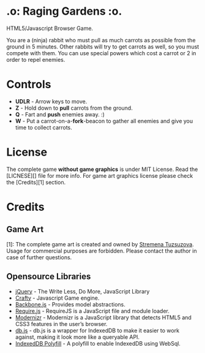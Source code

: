 .o: Raging Gardens :o.
==========================

HTML5/Javascript Browser Game. 

You are a (ninja) rabbit who must pull as much carrots as possible from the ground in 5 minutes.
Other rabbits will try to get carrots as well, so you must compete with them. You can use special
powers which cost a carrot or 2 in order to repel enemies.

# Controls

  * **UDLR** - Arrow keys to move.
  * **Z** - Hold down to **pull** carrots from the ground.
  * **Q** - Fart and **push** enemies away. :)
  * **W** - Put a carrot-on-a-**fork**-beacon to gather all enemies and give you time to collect carrots.

# License
The complete game **without game graphics** is under MIT License. Read the [LICNESE][] file for more info.
For game art graphics license please check the [Credits][1] section.

# Credits
## Game Art
[1]: The complete game art is created and owned by [Stremena Tuzsuzova](http://www.stremena.com).
Usage for commercial purposes are forbidden. Please contact the author in case of further questions.

## Opensource Libraries
  * [jQuery](http://jquery.com/) - The Write Less, Do More, JavaScript Library
  * [Crafty](http://craftyjs.com/) - Javascript Game engine.
  * [Backbone.js](http://backbonejs.org/) - Provides model abstractions.
  * [Require.js](http://requirejs.org/) - RequireJS is a JavaScript file and module loader. 
  * [Modernizr](http://modernizr.com/) - Modernizr is a JavaScript library that detects HTML5 and CSS3 features in the user’s browser.
  * [db.js](http://aaronpowell.github.com/db.js/) - db.js is a wrapper for IndexedDB to make it easier to work against, making it look more like a queryable API.
  * [IndexedDB Polyfill](https://github.com/axemclion/IndexedDBShim) - A polyfill to enable IndexedDB using WebSql.
